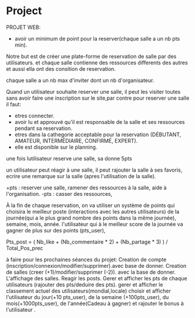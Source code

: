 # Project

PROJET WEB:

- avoir un minimum de point pour la reserver(chaque salle a un nb pts min).



Notre but est de créer une plate-forme de reservation de salle par des utilisateurs.
et chaque salle contienne des ressources differents des autres et aussi ella ont des consition de reservation.

chaque salle a un nb max d'inviter dont un nb d'organisateur.

Quand un  utilisateur souhaite reserver une salle, il peut les visiter toutes sans avoir faire une inscription sur le site,par contre pour reserver une salle il faut: 

- etres connecter.
- avoir lu et approuvé qu'il est responsable de la salle  et ses ressources pendant sa reservation.
- etres dans la cathegorie acceptable pour la reservation (DÉBUTANT, AMATEUR, INTERMÉDIAIRE, CONFIRMÉ, EXPERT).
- elle est disponible sur le planning.

une fois lutilisateur reserve une salle, sa donne 5pts


un utilisateur peut réagir à une salle, il peut rajouter la salle à ses favoris, ecrire une remarque sur la salle (apres l'utilisation de la salle).

+pts : reserver une salle, ramener des ressources à la salle, aide à l'organisation.
-pts : casser des ressources, 





À la fin de chaque reservation, on va utiliser un système de points qui choisira le meilleur poste (interactions avec les autres utilisateurs) de la journée(qui a le plus grand nombre des points dans la même journée), semaine, mois, année.
l'utilisateur qui à le meilleur score de la journée va gagner de plus sur des points (pts_user), 


Pts_post =  ( Nb_like + (Nb_commentaire * 2) + (Nb_partage * 3) ) / Total_Pos_prec



à faire pour les prochaines séances du projet:
Creation de compte (inscription/connexion/modifier/supprimer).avec base de donner.
Creation de salles (creer (+1)/modifier/supprimer (-2)). avec la base de donner.
L'affichage des salles.
Reagir les posts.
Gerer et afficher les pts de chaque utilisateurs (rajouter des pts/deduire des pts).
gerer et afficher le classement actuel des utilisateurs(mondial,locale)
choisir et afficher l'utilisateur du jour(+10 pts_user), de la semaine               (+100pts_user), du mois(+1000pts_user), de l'année(Cadeau à gagner) et rajouter le bonus à l'utilisateur .
